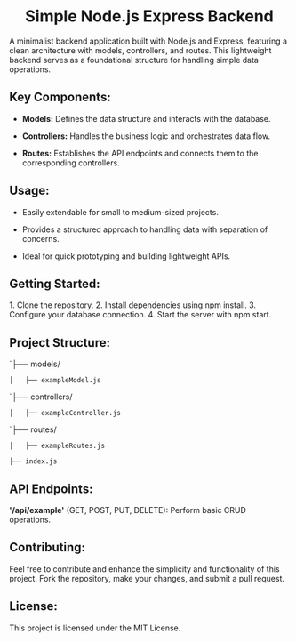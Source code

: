 <h1 align="center"><B> Simple Node.js Express Backend </B></h1> 
A minimalist backend application built with Node.js and Express, featuring a clean architecture with models, controllers, and routes. This lightweight backend serves as a foundational structure for handling simple data operations.

<h2><B>Key Components:</B></h2> 

* <B>Models:</B> Defines the data structure and interacts with the database.

* <B>Controllers:</B> Handles the business logic and orchestrates data flow.
  
* <B>Routes:</B> Establishes the API endpoints and connects them to the corresponding controllers.

<h2><B>Usage:</B></h2> 

* Easily extendable for small to medium-sized projects.

* Provides a structured approach to handling data with separation of concerns.
  
* Ideal for quick prototyping and building lightweight APIs.

<h2><B>Getting Started:</B></h2> 
1. Clone the repository.
2. Install dependencies using npm install.
3. Configure your database connection.
4. Start the server with npm start.

<h2><B>Project Structure:</B></h2> 

`├── models/

`│   ├── exampleModel.js`

`├── controllers/

`│   ├── exampleController.js`

`├── routes/

`│   ├── exampleRoutes.js`

`├── index.js`



<h2><B>API Endpoints:</B></h2> 
<B>'/api/example'</B> (GET, POST, PUT, DELETE): Perform basic CRUD operations.

<h2><B>Contributing:</B></h2> 
Feel free to contribute and enhance the simplicity and functionality of this project. Fork the repository, make your changes, and submit a pull request.

<h2><B>License:</B></h2> 
This project is licensed under the MIT License.
